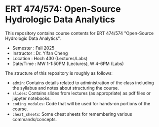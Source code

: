 # ERT 474/574: Open-Source Hydrologic Data Analytics 

This repository contains course contents for ERT 474/574 "Open-Source Hydrologic Data Analytics". 

 * Semester    : Fall 2025
 * Instructor  : Dr. Yifan Cheng
 * Location    : Hoch 430 (Lectures/Labs)
 * Date/Time   : MW 1-1:50PM (Lectures), W 4-6PM (Labs)

The structure of this repository is roughly as follows:
 * `admin`: Contains details related to administration of the class including the syllabus and notes about structuring the course.
 * `slides`: Contains slides from lectures (as appropriate) as pdf files or jupyter notebooks.
 * `coding_modules`: Code that will be used for hands-on portions of the course.
 * `cheat_sheets`: Some cheat sheets for remembering various commands/concepts.

